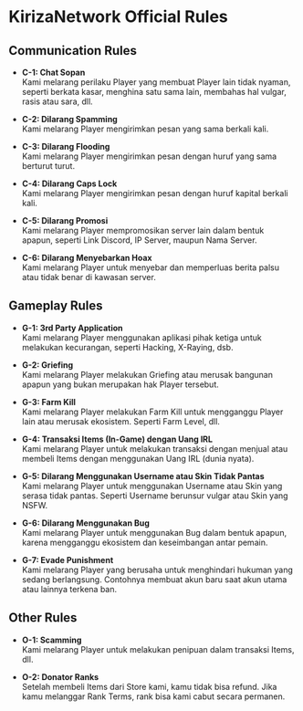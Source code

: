 # KirizaNetwork Official Rules

## Communication Rules
- **C-1: Chat Sopan**  
  Kami melarang perilaku Player yang membuat Player lain tidak nyaman, seperti berkata kasar, menghina satu sama lain, membahas hal vulgar, rasis atau sara, dll.

- **C-2: Dilarang Spamming**  
  Kami melarang Player mengirimkan pesan yang sama berkali kali.

- **C-3: Dilarang Flooding**  
  Kami melarang Player mengirimkan pesan dengan huruf yang sama berturut turut.

- **C-4: Dilarang Caps Lock**  
  Kami melarang Player mengirimkan pesan dengan huruf kapital berkali kali.

- **C-5: Dilarang Promosi**  
  Kami melarang Player mempromosikan server lain dalam bentuk apapun, seperti Link Discord, IP Server, maupun Nama Server.

- **C-6: Dilarang Menyebarkan Hoax**  
  Kami melarang Player untuk menyebar dan memperluas berita palsu atau tidak benar di kawasan server.

## Gameplay Rules
- **G-1: 3rd Party Application**  
  Kami melarang Player menggunakan aplikasi pihak ketiga untuk melakukan kecurangan, seperti Hacking, X-Raying, dsb.

- **G-2: Griefing**  
  Kami melarang Player melakukan Griefing atau merusak bangunan apapun yang bukan merupakan hak Player tersebut.

- **G-3: Farm Kill**  
  Kami melarang Player melakukan Farm Kill untuk mengganggu Player lain atau merusak ekosistem. Seperti Farm Level, dll.

- **G-4: Transaksi Items (In-Game) dengan Uang IRL**  
  Kami melarang Player untuk melakukan transaksi dengan menjual atau membeli Items dengan menggunakan Uang IRL (dunia nyata).

- **G-5: Dilarang Menggunakan Username atau Skin Tidak Pantas**  
  Kami melarang Player untuk menggunakan Username atau Skin yang serasa tidak pantas. Seperti Username berunsur vulgar atau Skin yang NSFW.

- **G-6: Dilarang Menggunakan Bug**  
  Kami melarang Player untuk menggunakan Bug dalam bentuk apapun, karena mengganggu ekosistem dan keseimbangan antar pemain.

- **G-7: Evade Punishment**  
  Kami melarang Player yang berusaha untuk menghindari hukuman yang sedang berlangsung. Contohnya membuat akun baru saat akun utama atau lainnya terkena ban.

## Other Rules
- **O-1: Scamming**  
  Kami melarang Player untuk melakukan penipuan dalam transaksi Items, dll.

- **O-2: Donator Ranks**  
  Setelah membeli Items dari Store kami, kamu tidak bisa refund. Jika kamu melanggar Rank Terms, rank bisa kami cabut secara permanen.
